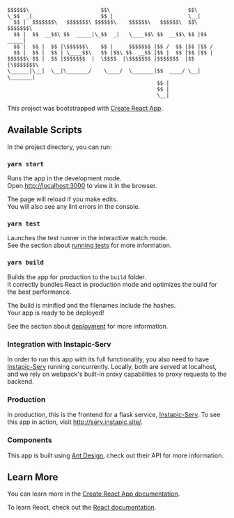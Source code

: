 ```
$$$$$$\                       $$\                         $$\           
\_$$  _|                      $$ |                        \__|          
  $$ |  $$$$$$$\   $$$$$$$\ $$$$$$\    $$$$$$\   $$$$$$\  $$\  $$$$$$$\ 
  $$ |  $$  __$$\ $$  _____|\_$$  _|   \____$$\ $$  __$$\ $$ |$$  _____|
  $$ |  $$ |  $$ |\$$$$$$\    $$ |     $$$$$$$ |$$ /  $$ |$$ |$$ /      
  $$ |  $$ |  $$ | \____$$\   $$ |$$\ $$  __$$ |$$ |  $$ |$$ |$$ |      
$$$$$$\ $$ |  $$ |$$$$$$$  |  \$$$$  |\$$$$$$$ |$$$$$$$  |$$ |\$$$$$$$\ 
\______|\__|  \__|\_______/    \____/  \_______|$$  ____/ \__| \_______|
                                                $$ |                    
                                                $$ |                    
                                                \__|                    
```

This project was bootstrapped with [Create React App](https://github.com/facebook/create-react-app).

## Available Scripts

In the project directory, you can run:

### `yarn start`

Runs the app in the development mode.<br />
Open [http://localhost:3000](http://localhost:3000) to view it in the browser.

The page will reload if you make edits.<br />
You will also see any lint errors in the console.

### `yarn test`

Launches the test runner in the interactive watch mode.<br />
See the section about [running tests](https://facebook.github.io/create-react-app/docs/running-tests) for more information.

### `yarn build`

Builds the app for production to the `build` folder.<br />
It correctly bundles React in production mode and optimizes the build for the best performance.

The build is minified and the filenames include the hashes.<br />
Your app is ready to be deployed!

See the section about [deployment](https://facebook.github.io/create-react-app/docs/deployment) for more information.

### Integration with Instapic-Serv

In order to run this app with its full functionality, you also need to have [Instapic-Serv](https://github.com/xytyx/instapic-serv) running concurrently. Locally, both are served at localhost, and we rely on webpack's built-in proxy capabilities to proxy requests to the backend.

### Production

In production, this is the frontend for a flask service, [Instapic-Serv](https://github.com/xytyx/instapic-serv). To see this app in action, visit http://serv.instapic.site/.

### Components

This app is built using [Ant Design](https://ant.design/), check out their API for more information.

## Learn More

You can learn more in the [Create React App documentation](https://facebook.github.io/create-react-app/docs/getting-started).

To learn React, check out the [React documentation](https://reactjs.org/).
